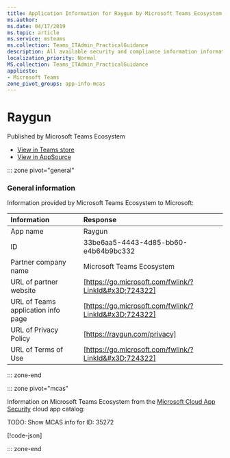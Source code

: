 ```yaml
---
title: Application Information for Raygun by Microsoft Teams Ecosystem
ms.author: 
ms.date: 04/17/2019
ms.topic: article
ms.service: msteams
ms.collection: Teams_ITAdmin_PracticalGuidance
description: All available security and compliance information information for Raygun, its data handling policies, its Microsoft Cloud App Security app catalog information, and security/compliance information in the CSA STAR registry.
localization_priority: Normal
MS.collection: Teams_ITAdmin_PracticalGuidance
appliesto:
- Microsoft Teams
zone_pivot_groups: app-info-mcas
---
```

# Raygun

Published by Microsoft Teams Ecosystem
* <a href="https://teams.microsoft.com/l/app/33be6aa5-4443-4d85-bb60-e4b64b9bc332" target="_blank">View in Teams store</a>
* <a href="https://appsource.microsoft.com/en-us/product/office/WA104381574" target="_blank">View in AppSource</a>

::: zone pivot="general"

### General information

Information provided by Microsoft Teams Ecosystem to Microsoft:

| **Information** | **Response** |
|:----------------|:-------------|
| App name | Raygun |
| ID | 33be6aa5-4443-4d85-bb60-e4b64b9bc332 |
| Partner company name | Microsoft Teams Ecosystem |
| URL of partner website | [https://go.microsoft.com/fwlink/?LinkId&#x3D;724322] |
| URL of Teams application info page | [https://go.microsoft.com/fwlink/?LinkId&#x3D;724322] |
| URL of Privacy Policy | [https://raygun.com/privacy] |
| URL of Terms of Use | [https://go.microsoft.com/fwlink/?LinkId&#x3D;724322] |

::: zone-end


::: zone pivot="mcas"

Information on Microsoft Teams Ecosystem from the [Microsoft Cloud App Security](https://www.microsoft.com/en-us/enterprise-mobility-security/cloud-app-security) cloud app catalog:

TODO: Show MCAS info for ID: 35272

[!code-json[](./json/35272.json)]

::: zone-end

